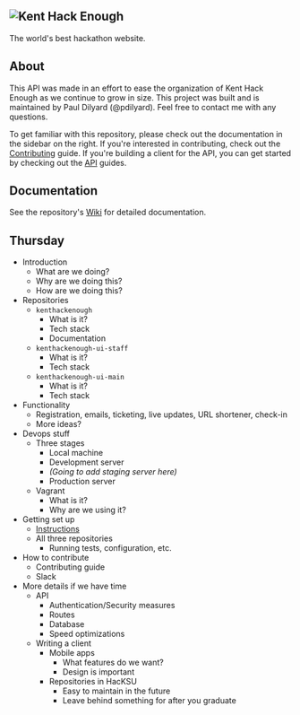 ![Kent Hack Enough](http://khe.io/img/logo.png "Kent Hack Enough")
---
The world's best hackathon website.

## About
This API was made in an effort to ease the organization of Kent Hack Enough as we continue to grow in size. This project was built and is maintained by Paul Dilyard (@pdilyard). Feel free to contact me with any questions.

To get familiar with this repository, please check out the documentation in the sidebar on the right. If you're interested in contributing, check out the [Contributing](Contributing) guide. If you're building a client for the API, you can get started by checking out the [API](API) guides.

## Documentation
See the repository's [Wiki](wiki) for detailed documentation.

## Thursday
- Introduction
    + What are we doing?
    + Why are we doing this?
    + How are we doing this?
- Repositories
    + `kenthackenough`
        * What is it?
        * Tech stack
        * Documentation
    + `kenthackenough-ui-staff`
        * What is it?
        * Tech stack
    + `kenthackenough-ui-main`
        * What is it?
        * Tech stack
- Functionality
    + Registration, emails, ticketing, live updates, URL shortener, check-in
    + More ideas?
- Devops stuff
    + Three stages
        * Local machine
        * Development server
        * _(Going to add staging server here)_
        * Production server
    + Vagrant   
        * What is it?
        * Why are we using it?
- Getting set up
    + [Instructions](wiki/Setup)
    + All three repositories
        * Running tests, configuration, etc.
- How to contribute
    + Contributing guide
    + Slack
- More details if we have time
    + API
        * Authentication/Security measures
        * Routes
        * Database
        * Speed optimizations
    + Writing a client
        * Mobile apps
            - What features do we want?
            - Design is important
        * Repositories in HacKSU
            - Easy to maintain in the future
            - Leave behind something for after you graduate